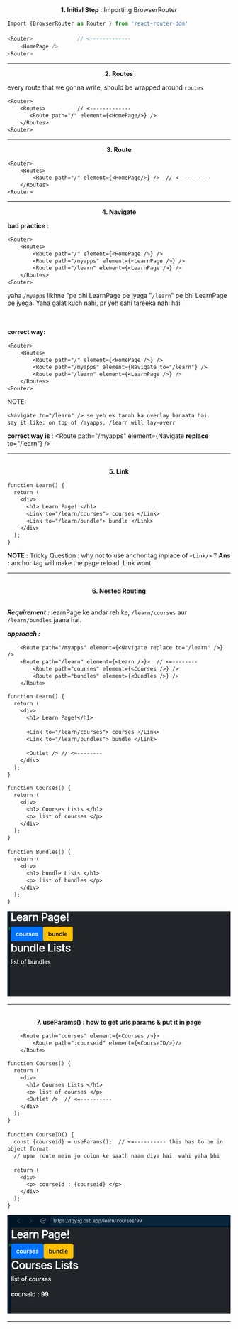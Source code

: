 <center> <strong>1. Initial Step </strong> : Importing BrowserRouter </center>

```javascript
Import {BrowserRouter as Router } from 'react-router-dom'

<Router>              // <-------------
    <HomePage />
<Router>
```
---
<center> <strong> 2. Routes  </strong> </center>

every route that we gonna write, should be wrapped around `routes`

```JS
<Router> 
    <Routes>          // <-------------
       <Route path="/" element={<HomePage/>} /> 
    </Routes>
<Router>
```
---
<center> <strong> 3. Route  </strong> </center>

```JS
<Router> 
    <Routes>         
        <Route path="/" element={<HomePage/>} />  // <----------
    </Routes>
<Router>
```

--- 
<center> <strong> 4. Navigate  </strong> </center>

**bad practice** :
```JS
<Router> 
    <Routes>         
        <Route path="/" element={<HomePage />} />
        <Route path="/myapps" element={<LearnPage />} />
        <Route path="/learn" element={<LearnPage />} />
    </Routes>
<Router>
```
>
yaha  `/myapps` likhne "pe bhi LearnPage pe jyega
"`/learn`" pe bhi LearnPage pe jyega.
Yaha galat kuch nahi, pr yeh sahi tareeka nahi hai.
<br><br><br>

**correct way:**
```JS
<Router> 
    <Routes>         
        <Route path="/" element={<HomePage />} />
        <Route path="/myapps" element={Navigate to="/learn"} />
        <Route path="/learn" element={<LearnPage />} />
    </Routes>
<Router>
```

NOTE: 
>
    <Navigate to="/learn" /> se yeh ek tarah ka overlay banaata hai.
    say it like: on top of /myapps, /learn will lay-overr

__correct way is__ : <Route path="/myapps" element={Navigate **replace** to="/learn"} />


---
<br>

<center> <strong> 5. Link  </strong> </center>

```JS
function Learn() {
  return (
    <div>
      <h1> Learn Page! </h1>
      <Link to="/learn/courses"> courses </Link>
      <Link to="/learn/bundle"> bundle </Link>
    </div>
  );
}
```
**NOTE :** Tricky Question : why not to use anchor tag inplace of `<Link/>` ? 
**Ans :**  anchor tag will make the page reload. Link wont.

---
<br>

<center> <strong> 6. Nested Routing </strong>  </center>
<br>

_**Requirement :**_ 
learnPage ke andar reh ke, `/learn/courses` aur `/learn/bundles` jaana hai.

_**approach :**_ 
```JS
    <Route path="/myapps" element={<Navigate replace to="/learn" />} />
    <Route path="/learn" element={<Learn />}>  // <=--------
        <Route path="courses" element={<Courses />} />
        <Route path="bundles" element={<Bundles />} />
    </Route>
```

```JS
function Learn() {
  return (
    <div>
      <h1> Learn Page!</h1>

      <Link to="/learn/courses"> courses </Link>
      <Link to="/learn/bundles"> bundle </Link>
      
      <Outlet /> // <=--------
    </div>
  );
}
```

```JS
function Courses() {
  return (
    <div>
      <h1> Courses Lists </h1>
      <p> list of courses </p>
    </div>
  );
}

function Bundles() {
  return (
    <div>
      <h1> bundle Lists </h1>
      <p> list of bundles </p>
    </div>
  );
}
```
![](/bootstrapsImages/nestedRoute.png)

---

<br>
<center> <strong> 7. useParams() : how to get urls params & put it in page </strong>  </center>

```JS
    <Route path="courses" element={<Courses />}>
        <Route path=":courseid" element={<CourseID/>}/>
    </Route>
```
```JS
function Courses() {
  return (
    <div>
      <h1> Courses Lists </h1>
      <p> list of courses </p>
      <Outlet />  // <=----------
    </div>
  );
}

function CourseID() {
  const {courseid} = useParams();  // <=---------- this has to be in object format
  // upar route mein jo colon ke saath naam diya hai, wahi yaha bhi
  
  return (
    <div>
      <p> courseId : {courseid} </p> 
    </div>
  );
}

```
![](/bootstrapsImages/useParam.png)


---
<br>

